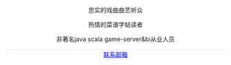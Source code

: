<center>

忠实的戏曲曲艺听众

热情的菜谱字帖读者

非著名java scala game-server&bi从业人员

<div style='height:2px;width:100%;background:#F1F1F1;overflow:hidden;' ></div>
<a href="mailto:marizheng@qq.com" style='color:blue;'>联系邮箱</a>

</center>
